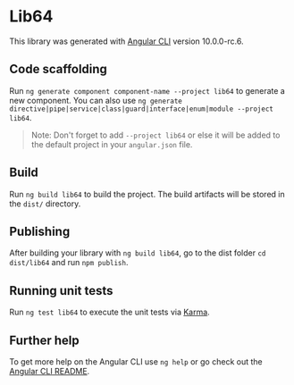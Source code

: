 # Lib64

This library was generated with [Angular CLI](https://github.com/angular/angular-cli) version 10.0.0-rc.6.

## Code scaffolding

Run `ng generate component component-name --project lib64` to generate a new component. You can also use `ng generate directive|pipe|service|class|guard|interface|enum|module --project lib64`.
> Note: Don't forget to add `--project lib64` or else it will be added to the default project in your `angular.json` file. 

## Build

Run `ng build lib64` to build the project. The build artifacts will be stored in the `dist/` directory.

## Publishing

After building your library with `ng build lib64`, go to the dist folder `cd dist/lib64` and run `npm publish`.

## Running unit tests

Run `ng test lib64` to execute the unit tests via [Karma](https://karma-runner.github.io).

## Further help

To get more help on the Angular CLI use `ng help` or go check out the [Angular CLI README](https://github.com/angular/angular-cli/blob/master/README.md).
